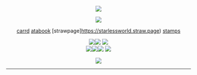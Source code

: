 

<p align="center">
<img src="https://64.media.tumblr.com/9fd58a223da5e52b91d47881cf65c269/c3f2bfed2dca505a-71/s1280x1920/8d02d53e1c85f858ce0e5168c3b2efd7fbeff53c.pnj"/>
</p>

<p align="center">
<img src="https://files.catbox.moe/jdvr8p.png"/>
</p>
<div align="center">
  
</p>

<div align="center">
  
[carrd](https://yuujimegumi.carrd.co/#) [atabook](https://star-platinum.atabook.org) [strawpage]https://starlessworld.straw.page) [stamps](https://github.com/m4inecoons/bobtail/blob/main/README.md)

![](https://64.media.tumblr.com/876b0724a4b1981926a7ee492bea26ea/8c49db604b0f3002-c2/s100x200/5206ef4fed572577630e88409c3b236a0fead767.gifv)![](https://64.media.tumblr.com/a306775b3f4f48fbebd86ddd73f82db7/509dca664f2eb5e4-8d/s250x400/3cd4760590484142a53390d51a3942bc230a79e4.gifv) ![](https://64.media.tumblr.com/2a9f66bdeaee6005ec867d9d1452bf33/509dca664f2eb5e4-ad/s100x200/40ac8fd7122f8272e2ce88c59c2e0fea60be2cab.png)  <br> ![](https://gifcity.carrd.co/assets/images/gallery60/243501eb.gif?v=b2f08ae6)![](https://64.media.tumblr.com/f5fef25acda1bb86042339a90bd5cc9a/509dca664f2eb5e4-3c/s100x200/278163902e96a3baf6ff9db097677f9a5285aa77.gifv)![](https://64.media.tumblr.com/4f1c45ed7264be970a5d0ca432f87feb/57afcf8767df6163-b2/s100x200/2fbe2c1084700f0ebc9f2e42f55aac2449994dac.gifv) ![](https://64.media.tumblr.com/4edba2d9d105f7afae27739cf85a54fc/6f072ea04e7b6c72-f5/s250x400/73e0528fcc53407df608fe5137206e35e7458060.gifv)

![](https://komarev.com/ghpvc/?username=starlessworld&color=393939&style=flat-square&label=ꔫ)

***
